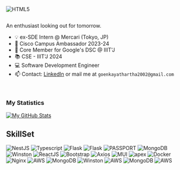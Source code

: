 <img align="left" alt="HTML5" src="https://img.shields.io/badge/YATHARTHA-GOENKA-red" />
<p>&nbsp;</p>

An enthusiast looking out for tomorrow.

- :bulb: ex-SDE Intern @ Mercari (Tokyo, JP)
- 🏫 Cisco Campus Ambassador 2023-24
- 🌱 Core Member for Google's DSC @ IIIT'J
- :books: CSE - IIIT'J 2024
- :computer: Software Development Engineer
- 📫 Contact: [LinkedIn](https://www.linkedin.com/in/yathartha-goenka-4b62b1200/) or mail me at `goenkayathartha2002@gmail.com`
<p>&nbsp;</p>

### My Statistics

[![My GitHub Stats](https://github-readme-stats.vercel.app/api/?username=yatharthagoenka&count_private=true&theme=tokyonight&showicons=true)]()

## SkillSet

<img alt="NestJS" src="https://img.shields.io/badge/NestJS-•-orange" /> <img alt="Typescript" src="https://img.shields.io/badge/TS-•-pink" /> <img alt="Flask" src="https://img.shields.io/badge/Flask-•-brown" /> <img alt="Flask" src="https://img.shields.io/badge/JavaScript-•-red" /> <img alt="PASSPORT" src="https://img.shields.io/badge/Passport-•-yellow" />
<img alt="MongoDB" src="https://img.shields.io/badge/MongoDB-•-green" /> 
<img alt="Winston" src="https://img.shields.io/badge/Winston-•-yellow" />
<img alt="ReactJS" src="https://img.shields.io/badge/ReactJS-•-red" />
<img alt="Bootstrap" src="https://img.shields.io/badge/Bootstrap-•-black" /> 
<img alt="Axios" src="https://img.shields.io/badge/Axios-•-orange" />
<img alt="MUI" src="https://img.shields.io/badge/MUI-•-brown" />
<img alt="apex" src="https://img.shields.io/badge/ApexCharts-•-violet" />
<img alt="Docker" src="https://img.shields.io/badge/Docker-•-blue" />
<img alt="Nginx" src="https://img.shields.io/badge/Nginx-•-violet" />
<img alt="AWS" src="https://img.shields.io/badge/AWS-•-brown" />
<img alt="MongoDB" src="https://img.shields.io/badge/Django-•-green" /> 
<img alt="Winston" src="https://img.shields.io/badge/Winston-•-yellow" />
<img alt="AWS" src="https://img.shields.io/badge/Python-•-brown" />
<img alt="MongoDB" src="https://img.shields.io/badge/GCP-•-green" /> 
<img alt="AWS" src="https://img.shields.io/badge/AWS-•-brown" />
<p>&nbsp;</p>
<p>&nbsp;</p>
